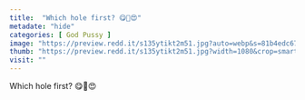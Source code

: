 ```yaml
---
title:  "Which hole first? 😋💖😍"
metadate: "hide"
categories: [ God Pussy ]
image: "https://preview.redd.it/s135ytikt2m51.jpg?auto=webp&s=81b4edc67062da27c76dbd9dff53be545e9b32fd"
thumb: "https://preview.redd.it/s135ytikt2m51.jpg?width=1080&crop=smart&auto=webp&s=e7751ba81cd39febaa48f14053745651a1aa2d12"
visit: ""
---
```

Which hole first? 😋💖😍
